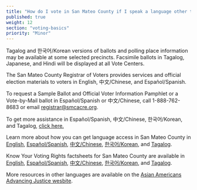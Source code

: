 ```yaml
---
title: "How do I vote in San Mateo County if I speak a language other than English?"
published: true
weight: 12
section: "voting-basics"
priority: "Minor"
---
```


Tagalog and 한국어/Korean versions of ballots and polling place information may be available at some selected precincts. Facsimile ballots in Tagalog, Japanese, and Hindi will be displayed at all Vote Centers. 

The San Mateo County Registrar of Voters provides services and official election materials to voters in English, 中文/Chinese, and Español/Spanish.  

To request a Sample Ballot and Official Voter Information Pamphlet or a Vote-by-Mail ballot in Español/Spanish or 中文/Chinese, call 1-888-762-8683 or email [registrar@smcacre.org](mailto:registrar@smcacre.org).  

To get more assistance in Español/Spanish, 中文/Chinese, 한국어/Korean, and Tagalog, [click here.](https://www.smcacre.org/espanol-zhong-wen-hangugeo-filipino)

Learn more about how you can get language access in San Mateo County in [English](https://www.advancingjustice-alc.org/wp-content/uploads/2020/02/language-access-san-mateo_english_v01.pdf), [Español/Spanish](https://www.advancingjustice-alc.org/wp-content/uploads/2020/02/language-access-san-mateo-spanish_v01.pdf), [中文/Chinese](https://www.advancingjustice-alc.org/wp-content/uploads/2020/02/language-access-san-mateo-chinese_v01.pdf), [한국어/Korean](https://www.advancingjustice-alc.org/wp-content/uploads/2020/02/language-access-san-mateo-korean_v01.pdf), and [Tagalog](https://www.advancingjustice-alc.org/wp-content/uploads/2020/02/language-access-san-mateo-tagalog_v01.pdf).

Know Your Voting Rights factsheets for San Mateo County are available in [English](https://www.advancingjustice-alc.org/wp-content/uploads/2020/02/KYVR-san-mateo_english_v01.pdf), [Español/Spanish](https://www.advancingjustice-alc.org/wp-content/uploads/2020/02/KYVR-san-mateo-spanish_v01.pdf), [中文/Chinese](https://www.advancingjustice-alc.org/wp-content/uploads/2020/02/KYVR-san-mateo-chinese_v01.pdf), [한국어/Korean](https://www.advancingjustice-alc.org/wp-content/uploads/2020/02/KYVR-san-mateo-korean_v01.pdf), and [Tagalog](https://www.advancingjustice-alc.org/wp-content/uploads/2020/02/KYVR-san-mateo-tagalog_v01.pdf).

More resources in other languages are available on the [Asian Americans Advancing Justice wesbite](https://www.advancingjustice-alc.org/know-your-voting-rights/).